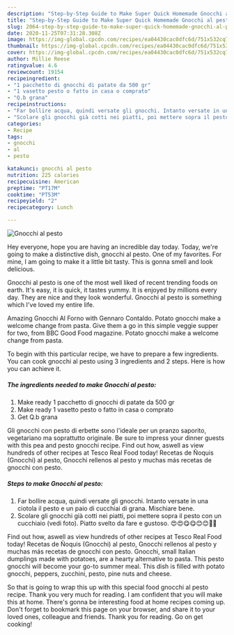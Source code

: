 ```yaml
---
description: "Step-by-Step Guide to Make Super Quick Homemade Gnocchi al pesto"
title: "Step-by-Step Guide to Make Super Quick Homemade Gnocchi al pesto"
slug: 2064-step-by-step-guide-to-make-super-quick-homemade-gnocchi-al-pesto
date: 2020-11-25T07:31:28.308Z
image: https://img-global.cpcdn.com/recipes/ea04430cac0dfc6d/751x532cq70/gnocchi-al-pesto-recipe-main-photo.jpg
thumbnail: https://img-global.cpcdn.com/recipes/ea04430cac0dfc6d/751x532cq70/gnocchi-al-pesto-recipe-main-photo.jpg
cover: https://img-global.cpcdn.com/recipes/ea04430cac0dfc6d/751x532cq70/gnocchi-al-pesto-recipe-main-photo.jpg
author: Millie Reese
ratingvalue: 4.6
reviewcount: 19154
recipeingredient:
- "1 pacchetto di gnocchi di patate da 500 gr"
- "1 vasetto pesto o fatto in casa o comprato"
- "Q.b grana"
recipeinstructions:
- "Far bollire acqua, quindi versate gli gnocchi. Intanto versate in una ciotola il pesto e un paio di cucchiai di grana. Mischiare bene."
- "Scolare gli gnocchi già cotti nei piatti, poi mettere sopra il pesto con un cucchiaio (vedi foto). Piatto svelto da fare e gustoso. 😍😍😋😋😊😊🥰🥰"
categories:
- Recipe
tags:
- gnocchi
- al
- pesto

katakunci: gnocchi al pesto 
nutrition: 225 calories
recipecuisine: American
preptime: "PT17M"
cooktime: "PT53M"
recipeyield: "2"
recipecategory: Lunch

---
```



![Gnocchi al pesto](https://img-global.cpcdn.com/recipes/ea04430cac0dfc6d/751x532cq70/gnocchi-al-pesto-recipe-main-photo.jpg)

Hey everyone, hope you are having an incredible day today. Today, we're going to make a distinctive dish, gnocchi al pesto. One of my favorites. For mine, I am going to make it a little bit tasty. This is gonna smell and look delicious.

Gnocchi al pesto is one of the most well liked of recent trending foods on earth. It's easy, it is quick, it tastes yummy. It is enjoyed by millions every day. They are nice and they look wonderful. Gnocchi al pesto is something which I've loved my entire life.

Amazing Gnocchi Al Forno with Gennaro Contaldo. Potato gnocchi make a welcome change from pasta. Give them a go in this simple veggie supper for two, from BBC Good Food magazine. Potato gnocchi make a welcome change from pasta.


To begin with this particular recipe, we have to prepare a few ingredients. You can cook gnocchi al pesto using 3 ingredients and 2 steps. Here is how you can achieve it.

<!--inarticleads1-->

##### The ingredients needed to make Gnocchi al pesto:

1. Make ready 1 pacchetto di gnocchi di patate da 500 gr
1. Make ready 1 vasetto pesto o fatto in casa o comprato
1. Get Q.b grana


Gli gnocchi con pesto di erbette sono l&#39;ideale per un pranzo saporito, vegetariano ma soprattutto originale. Be sure to impress your dinner guests with this pea and pesto gnocchi recipe. Find out how, aswell as view hundreds of other recipes at Tesco Real Food today! Recetas de Ñoquis (Gnocchi) al pesto, Gnocchi rellenos al pesto y muchas más recetas de gnocchi con pesto. 

<!--inarticleads2-->

##### Steps to make Gnocchi al pesto:

1. Far bollire acqua, quindi versate gli gnocchi. Intanto versate in una ciotola il pesto e un paio di cucchiai di grana. Mischiare bene.
1. Scolare gli gnocchi già cotti nei piatti, poi mettere sopra il pesto con un cucchiaio (vedi foto). Piatto svelto da fare e gustoso. 😍😍😋😋😊😊🥰🥰


Find out how, aswell as view hundreds of other recipes at Tesco Real Food today! Recetas de Ñoquis (Gnocchi) al pesto, Gnocchi rellenos al pesto y muchas más recetas de gnocchi con pesto. Gnocchi, small Italian dumplings made with potatoes, are a hearty alternative to pasta. This pesto gnocchi will become your go-to summer meal. This dish is filled with potato gnocchi, peppers, zucchini, pesto, pine nuts and cheese. 

So that is going to wrap this up with this special food gnocchi al pesto recipe. Thank you very much for reading. I am confident that you will make this at home. There's gonna be interesting food at home recipes coming up. Don't forget to bookmark this page on your browser, and share it to your loved ones, colleague and friends. Thank you for reading. Go on get cooking!
